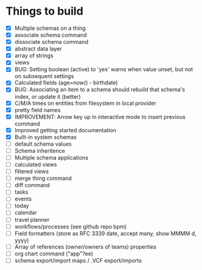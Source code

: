 # Things to build

- [x] Multiple schemas on a thing
- [x] associate schema command
- [x] dissociate schema command
- [x] abstract data layer
- [x] array of strings
- [x] views
- [x] BUG: Setting boolean (active) to 'yes' warns when value unset, but not on subsequent settings
- [x] Calculated fields (age=now() - birthdate)
- [x] BUG: Associating an item to a schema should rebuild that schema's index, or update it (better)
- [x] C/M/A times on entities from filesystem in local provider
- [x] pretty field names
- [x] IMPROVEMENT: Arrow key up in interactive mode to insert previous command
- [x] Improved getting started documentation
- [x] Built-in system schemas
- [ ] default schema values
- [ ] Schema inheritence
- [ ] Multiple schema applications
- [ ] calculated views
- [ ] filtered views
- [ ] merge thing command
- [ ] diff command
- [ ] tasks
- [ ] events
- [ ] today
- [ ] calendar
- [ ] travel planner
- [ ] workflows/processes (see github repo bpm)
- [ ] Field formatters (store as RFC 3339 date, accept many, show MMMM d, yyyy)
- [ ] Array of references (owner/owners of teams) properties
- [ ] org chart command ("app"?ee)
- [ ] schema export/import maps / .VCF export/imports
